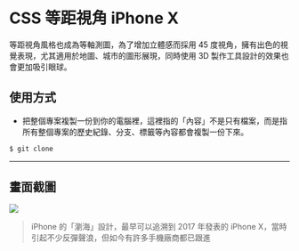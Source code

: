 # CSS 等距視角 iPhone X

等距視角風格也成為等軸測圖，為了增加立體感而採用 45 度視角，擁有出色的視覺表現，尤其適用於地圖、城市的圖形展現，同時使用 3D 製作工具設計的效果也會更加吸引眼球。

## 使用方式
- 把整個專案複製一份到你的電腦裡，這裡指的「內容」不是只有檔案，而是指所有整個專案的歷史紀錄、分支、標籤等內容都會複製一份下來。
```sh
$ git clone
```

----

## 畫面截圖
![](https://i.imgur.com/fHqZRNU.gif)
> iPhone 的「瀏海」設計，最早可以追溯到 2017 年發表的 iPhone X，當時引起不少反彈聲浪，但如今有許多手機廠商都已跟進